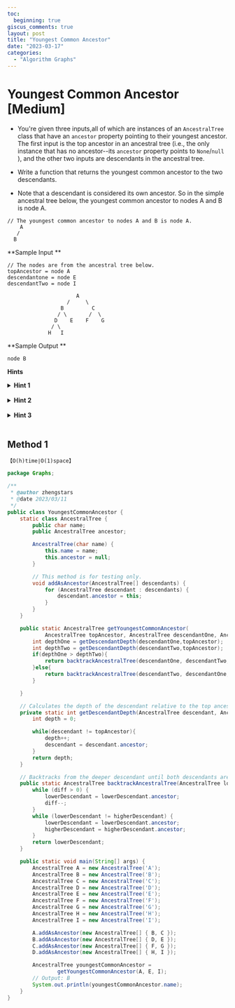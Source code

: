 ```yaml
---
toc:
  beginning: true
giscus_comments: true
layout: post
title: "Youngest Common Ancestor"
date: "2023-03-17"
categories:
  - "Algorithm Graphs"
---
```


# Youngest Common Ancestor [Medium]

- You're given three inputs,all of which are instances of an `AncestralTree` class that have an `ancestor` property pointing to their youngest ancestor. The first input is the top ancestor in an ancestral tree (i.e., the only instance that has no ancestor--its `ancestor` property points to `None`/`null` ), and the other two inputs are descendants in the ancestral tree.

- Write a function that returns the youngest common ancestor to the two descendants.

- Note that a descendant is considered its own ancestor. So in the simple ancestral tree below, the youngest common ancestor to nodes A and B is node A.



````
// The youngest common ancestor to nodes A and B is node A.
    A
   /
  B 
````



**Sample Input **

```
// The nodes are from the ancestral tree below.
topAncestor = node A 
descendantone = node E 
descendantTwo = node I

                      A
                   /     \
                 B         C
                / \       /  \
               D    E    F    G
              / \     
             H   I     
```

**Sample Output **

```
node B
```



**Hints**
<br>

<details> <summary><b>Hint 1</b></summary>
    <br>
    <i><strong> Since you must return the sizes of rivers,which consist of horizontally and vertically adjacent 1s in the input matrix,you must somehow keep track of groups of neighboring 1s as you traverse the matrix. Try treating the matrix as a graph, where each element in the matrix is a node in the graph with up to 4 neighboring nodes (above, below, to the left, and to the right), and traverse it using a popular graph-traversal algorithm like Depth-first Search or Breadth-first Search. </strong></i>
</details>


<br>

<details> <summary><b>Hint 2</b></summary>
    <br>
    <i><strong> By traversing the matrix using DFS or BFS as mentioned in Hint #1, any time that you encounter a 1 you can traverse the entire river that this 1 is a part of (and keep track of its size)by simply iterating through the given node's neighboring nodes and their own neighboring nodes so long as the nodes are 1s. </strong></i>
</details>


<br>

<details> <summary><b>Hint 3</b></summary>
    <br>
    <i><strong> Naturally, many nodes in the graph mentioned in Hint #1 will have overlapping neighboring nodes, and as you traverse the matrix, you will undoubtedly encounter nodes that you have previously visited.In order to prevent mistakenly calculating the same river's size multiple times and to avoid doing needless computational work, try keeping track of every node that you visit in an auxiliary data structure and only performing important computations on unvisited nodes. What data structure would be ideal here? </strong></i>
</details>


<br>

## Method 1

```tex
【O(h)time∣O(1)space】
```

```java
package Graphs;

/**
 * @author zhengstars
 * @date 2023/03/11
 */
public class YoungestCommonAncestor {
    static class AncestralTree {
        public char name;
        public AncestralTree ancestor;

        AncestralTree(char name) {
            this.name = name;
            this.ancestor = null;
        }

        // This method is for testing only.
        void addAsAncestor(AncestralTree[] descendants) {
            for (AncestralTree descendant : descendants) {
                descendant.ancestor = this;
            }
        }
    }

    public static AncestralTree getYoungestCommonAncestor(
            AncestralTree topAncestor, AncestralTree descendantOne, AncestralTree descendantTwo) {
        int depthOne = getDescendantDepth(descendantOne,topAncestor);
        int depthTwo = getDescendantDepth(descendantTwo,topAncestor);
        if(depthOne > depthTwo){
            return backtrackAncestralTree(descendantOne, descendantTwo, depthOne - depthTwo);
        }else{
            return backtrackAncestralTree(descendantTwo, descendantOne, depthTwo - depthOne);
        }

    }

    // Calculates the depth of the descendant relative to the top ancestor.
    private static int getDescendantDepth(AncestralTree descendant, AncestralTree topAncestor) {
        int depth = 0;

        while(descendant != topAncestor){
            depth++;
            descendant = descendant.ancestor;
        }
        return depth;
    }

    // Backtracks from the deeper descendant until both descendants are at the same depth.
    public static AncestralTree backtrackAncestralTree(AncestralTree lowerDescendant, AncestralTree higherDescendant, int diff) {
        while (diff > 0) {
            lowerDescendant = lowerDescendant.ancestor;
            diff--;
        }
        while (lowerDescendant != higherDescendant) {
            lowerDescendant = lowerDescendant.ancestor;
            higherDescendant = higherDescendant.ancestor;
        }
        return lowerDescendant;
    }

    public static void main(String[] args) {
        AncestralTree A = new AncestralTree('A');
        AncestralTree B = new AncestralTree('B');
        AncestralTree C = new AncestralTree('C');
        AncestralTree D = new AncestralTree('D');
        AncestralTree E = new AncestralTree('E');
        AncestralTree F = new AncestralTree('F');
        AncestralTree G = new AncestralTree('G');
        AncestralTree H = new AncestralTree('H');
        AncestralTree I = new AncestralTree('I');

        A.addAsAncestor(new AncestralTree[] { B, C });
        B.addAsAncestor(new AncestralTree[] { D, E });
        C.addAsAncestor(new AncestralTree[] { F, G });
        D.addAsAncestor(new AncestralTree[] { H, I });

        AncestralTree youngestCommonAncestor =
                getYoungestCommonAncestor(A, E, I);
        // Output: B
        System.out.println(youngestCommonAncestor.name); 
    }
}
```
